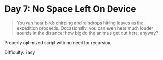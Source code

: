 # Day 7: No Space Left On Device

> You can hear birds chirping and raindrops hitting leaves as the expedition proceeds. 
> Occasionally, you can even hear much louder sounds in the distance; how big do the animals get out here, anyway?

Properly optimized script with no need for recursion.

Difficulty: Easy
